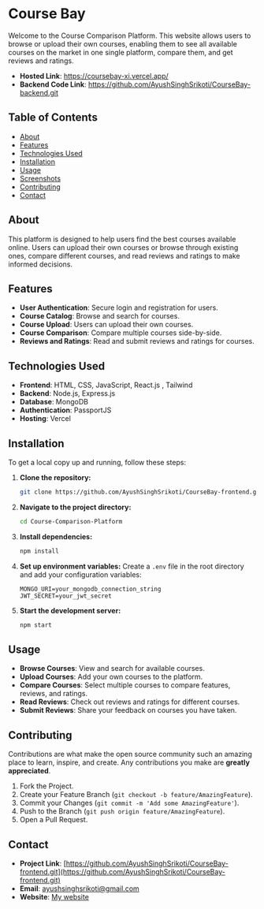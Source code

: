 # Course Bay

Welcome to the Course Comparison Platform. This website allows users to browse or upload their own courses, enabling them to see all available courses on the market in one single platform, compare them, and get reviews and ratings.

- **Hosted Link**: https://coursebay-xi.vercel.app/
- **Backend Code Link**: https://github.com/AyushSinghSrikoti/CourseBay-backend.git

## Table of Contents
- [About](#about)
- [Features](#features)
- [Technologies Used](#technologies-used)
- [Installation](#installation)
- [Usage](#usage)
- [Screenshots](#screenshots)
- [Contributing](#contributing)
- [Contact](#contact)

## About
This platform is designed to help users find the best courses available online. Users can upload their own courses or browse through existing ones, compare different courses, and read reviews and ratings to make informed decisions.

## Features
- **User Authentication**: Secure login and registration for users.
- **Course Catalog**: Browse and search for courses.
- **Course Upload**: Users can upload their own courses.
- **Course Comparison**: Compare multiple courses side-by-side.
- **Reviews and Ratings**: Read and submit reviews and ratings for courses.

## Technologies Used
- **Frontend**: HTML, CSS, JavaScript, React.js , Tailwind
- **Backend**: Node.js, Express.js
- **Database**: MongoDB
- **Authentication**: PassportJS
- **Hosting**: Vercel

## Installation
To get a local copy up and running, follow these steps:

1. **Clone the repository:**
    ```bash
    git clone https://github.com/AyushSinghSrikoti/CourseBay-frontend.git
    ```
2. **Navigate to the project directory:**
    ```bash
    cd Course-Comparison-Platform
    ```
3. **Install dependencies:**
    ```bash
    npm install
    ```
4. **Set up environment variables:**
    Create a `.env` file in the root directory and add your configuration variables:
    ```plaintext
    MONGO_URI=your_mongodb_connection_string
    JWT_SECRET=your_jwt_secret
    ```
5. **Start the development server:**
    ```bash
    npm start
    ```

## Usage
- **Browse Courses**: View and search for available courses.
- **Upload Courses**: Add your own courses to the platform.
- **Compare Courses**: Select multiple courses to compare features, reviews, and ratings.
- **Read Reviews**: Check out reviews and ratings for different courses.
- **Submit Reviews**: Share your feedback on courses you have taken.

## Contributing
Contributions are what make the open source community such an amazing place to learn, inspire, and create. Any contributions you make are **greatly appreciated**.

1. Fork the Project.
2. Create your Feature Branch (`git checkout -b feature/AmazingFeature`).
3. Commit your Changes (`git commit -m 'Add some AmazingFeature'`).
4. Push to the Branch (`git push origin feature/AmazingFeature`).
5. Open a Pull Request.

## Contact
- **Project Link**: [https://github.com/AyushSinghSrikoti/CourseBay-frontend.git](https://github.com/AyushSinghSrikoti/CourseBay-frontend.git)
- **Email**: [ayushsinghsrikoti@gmail.com](mailto:ayushsinghsrikoti@gmail.com)
- **Website**: [My website](https://thriving-semolina-bd662b.netlify.app/)

